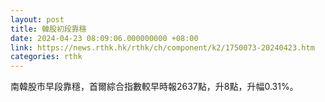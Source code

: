 ```yaml
---
layout: post
title: 韓股初段靠穩
date: 2024-04-23 08:09:06.000000000 +08:00
link: https://news.rthk.hk/rthk/ch/component/k2/1750073-20240423.htm
categories: rthk
---
```


南韓股市早段靠穩，首爾綜合指數較早時報2637點，升8點，升幅0.31%。

